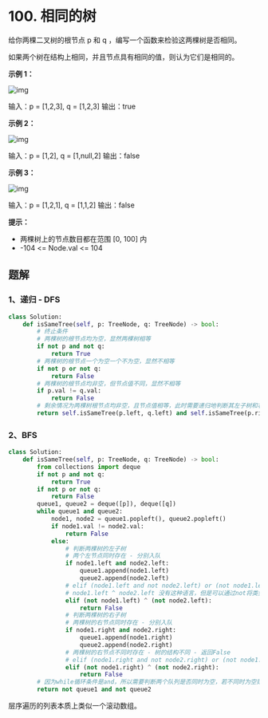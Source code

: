 # 100. 相同的树

给你两棵二叉树的根节点 p 和 q ，编写一个函数来检验这两棵树是否相同。

如果两个树在结构上相同，并且节点具有相同的值，则认为它们是相同的。

 

**示例 1：**

![img](https://assets.leetcode.com/uploads/2020/12/20/ex1.jpg)

输入：p = [1,2,3], q = [1,2,3]
输出：true

**示例 2：**

![img](https://assets.leetcode.com/uploads/2020/12/20/ex2.jpg)

输入：p = [1,2], q = [1,null,2]
输出：false

**示例 3：**

![img](https://assets.leetcode.com/uploads/2020/12/20/ex3.jpg)

输入：p = [1,2,1], q = [1,1,2]
输出：false

**提示：**

- 两棵树上的节点数目都在范围 [0, 100] 内
- -104 <= Node.val <= 104



## 题解

### 1、递归 - DFS

```python
class Solution:
    def isSameTree(self, p: TreeNode, q: TreeNode) -> bool:
    	# 终止条件
        # 两棵树的根节点均为空，显然两棵树相等
        if not p and not q:
            return True
        # 两棵树的根节点一个为空一个不为空，显然不相等
        if not p or not q:
            return False
        # 两棵树的根节点均非空，但节点值不同，显然不相等
        if p.val != q.val:
            return False
        # 剩余情况为两棵树根节点均非空，且节点值相等，此时需要递归地判断其左子树和右子树是否均相同
        return self.isSameTree(p.left, q.left) and self.isSameTree(p.right, q.right)
```

### 2、BFS

```python
class Solution:
    def isSameTree(self, p: TreeNode, q: TreeNode) -> bool:
        from collections import deque
        if not p and not q:
            return True
        if not p or not q:
            return False
        queue1, queue2 = deque([p]), deque([q])
        while queue1 and queue2:
            node1, node2 = queue1.popleft(), queue2.popleft()
            if node1.val != node2.val:
                return False
            else:
                # 判断两棵树的左子树
                # 两个左节点同时存在 - 分别入队
                if node1.left and node2.left:
                    queue1.append(node1.left)
                    queue2.append(node2.left)
                # elif (node1.left and not node2.left) or (not node1.left and node2.left):
                # node1.left ^ node2.left 没有这种语言，但是可以通过not将类型转成布尔，然后就可以用异或运算了(注意加括号)，表示两个左节点不同时存在 - 树的结构不同 - 返回False
                elif (not node1.left) ^ (not node2.left):
                    return False
                # 判断两棵树的右子树
                # 两棵树的右节点同时存在 - 分别入队
                if node1.right and node2.right:
                    queue1.append(node1.right)
                    queue2.append(node2.right)
                # 两棵树的右节点不同时存在 - 树的结构不同 - 返回False
                # elif (node1.right and not node2.right) or (not node1.right and node2.right):
                elif (not node1.right) ^ (not node2.right):
                    return False
        # 因为while循环条件是and，所以需要判断两个队列是否同时为空，若不同时为空则树结构不同。
        return not queue1 and not queue2
```

层序遍历的列表本质上类似一个滚动数组。
